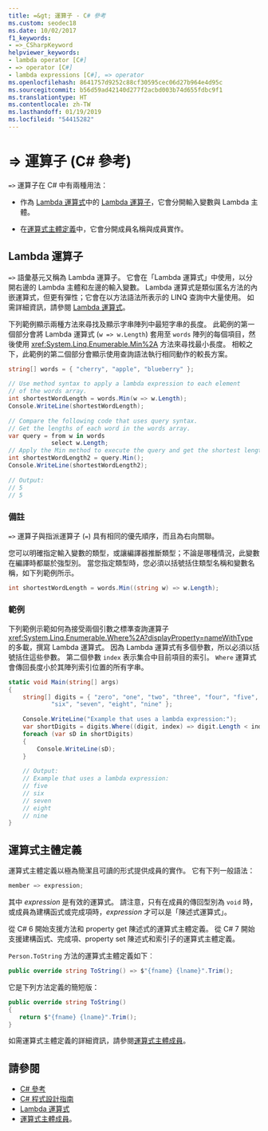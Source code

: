 ```yaml
---
title: =&gt; 運算子 - C# 參考
ms.custom: seodec18
ms.date: 10/02/2017
f1_keywords:
- =>_CSharpKeyword
helpviewer_keywords:
- lambda operator [C#]
- => operator [C#]
- lambda expressions [C#], => operator
ms.openlocfilehash: 8641757d9252c88cf30595cec06d27b964e4d95c
ms.sourcegitcommit: b56d59ad42140d277f2acbd003b74d655fdbc9f1
ms.translationtype: HT
ms.contentlocale: zh-TW
ms.lasthandoff: 01/19/2019
ms.locfileid: "54415282"
---
```

# <a name="gt-operator-c-reference"></a>=&gt; 運算子 (C# 參考)

`=>` 運算子在 C# 中有兩種用法：

- 作為 [Lambda 運算式](../../lambda-expressions.md)中的 [Lambda 運算子](#lambda-operator)，它會分開輸入變數與 Lambda 主體。
 
- 在[運算式主體定義](#expression-body-definition)中，它會分開成員名稱與成員實作。 

## <a name="lambda-operator"></a>Lambda 運算子

`=>` 語彙基元又稱為 Lambda 運算子。 它會在「Lambda 運算式」中使用，以分開右邊的 Lambda 主體和左邊的輸入變數。 Lambda 運算式是類似匿名方法的內嵌運算式，但更有彈性；它會在以方法語法所表示的 LINQ 查詢中大量使用。 如需詳細資訊，請參閱 [Lambda 運算式](../../../csharp/programming-guide/statements-expressions-operators/lambda-expressions.md)。  
  
 下列範例顯示兩種方法來尋找及顯示字串陣列中最短字串的長度。 此範例的第一個部分會將 Lambda 運算式 (`w => w.Length`) 套用至 `words` 陣列的每個項目，然後使用 <xref:System.Linq.Enumerable.Min%2A> 方法來尋找最小長度。 相較之下，此範例的第二個部分會顯示使用查詢語法執行相同動作的較長方案。  
  
```csharp  
string[] words = { "cherry", "apple", "blueberry" };  
  
// Use method syntax to apply a lambda expression to each element  
// of the words array.   
int shortestWordLength = words.Min(w => w.Length);  
Console.WriteLine(shortestWordLength);  
  
// Compare the following code that uses query syntax.  
// Get the lengths of each word in the words array.  
var query = from w in words  
            select w.Length;  
// Apply the Min method to execute the query and get the shortest length.  
int shortestWordLength2 = query.Min();  
Console.WriteLine(shortestWordLength2);  
  
// Output:   
// 5  
// 5  
```  
  
### <a name="remarks"></a>備註  
 `=>` 運算子與指派運算子 (`=`) 具有相同的優先順序，而且為右向關聯。  
  
 您可以明確指定輸入變數的類型，或讓編譯器推斷類型；不論是哪種情況，此變數在編譯時都屬於強型別。 當您指定類型時，您必須以括號括住類型名稱和變數名稱，如下列範例所示。  
  
```csharp  
int shortestWordLength = words.Min((string w) => w.Length);  
```  
  
### <a name="example"></a>範例  
 下列範例示範如何為接受兩個引數之標準查詢運算子 <xref:System.Linq.Enumerable.Where%2A?displayProperty=nameWithType> 的多載，撰寫 Lambda 運算式。 因為 Lambda 運算式有多個參數，所以必須以括號括住這些參數。 第二個參數 `index` 表示集合中目前項目的索引。 `Where` 運算式會傳回長度小於其陣列索引位置的所有字串。  
  
```csharp  
static void Main(string[] args)  
{  
    string[] digits = { "zero", "one", "two", "three", "four", "five",   
            "six", "seven", "eight", "nine" };  
  
    Console.WriteLine("Example that uses a lambda expression:");  
    var shortDigits = digits.Where((digit, index) => digit.Length < index);  
    foreach (var sD in shortDigits)  
    {  
        Console.WriteLine(sD);  
    }  
  
    // Output:  
    // Example that uses a lambda expression:  
    // five  
    // six  
    // seven  
    // eight  
    // nine  
}  
```  
## <a name="expression-body-definition"></a>運算式主體定義

運算式主體定義以極為簡潔且可讀的形式提供成員的實作。 它有下列一般語法：

```csharp
member => expression;
```
其中 *expression* 是有效的運算式。 請注意，只有在成員的傳回型別為 `void` 時，或成員為建構函式或完成項時，*expression* 才可以是「陳述式運算式」。

從 C# 6 開始支援方法和 property get 陳述式的運算式主體定義。 從 C# 7 開始支援建構函式、完成項、property set 陳述式和索引子的運算式主體定義。

`Person.ToString` 方法的運算式主體定義如下︰

```csharp
public override string ToString() => $"{fname} {lname}".Trim();
```

它是下列方法定義的簡短版：

```csharp
public override string ToString()
{
   return $"{fname} {lname}".Trim();
}
```
如需運算式主體定義的詳細資訊，請參閱[運算式主體成員](../../programming-guide/statements-expressions-operators/expression-bodied-members.md)。

## <a name="see-also"></a>請參閱

- [C# 參考](../../../csharp/language-reference/index.md)   
- [C# 程式設計指南](../../../csharp/programming-guide/index.md)   
- [Lambda 運算式](../../../csharp/programming-guide/statements-expressions-operators/lambda-expressions.md)   
- [運算式主體成員](../../programming-guide/statements-expressions-operators/expression-bodied-members.md)。
